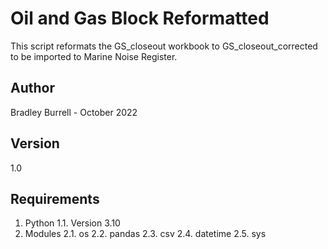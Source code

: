 # Oil and Gas Block Reformatted
This script reformats the GS_closeout workbook to GS_closeout_corrected to be imported to Marine Noise Register.

## Author
Bradley Burrell - October 2022

## Version
1.0

## Requirements
1. Python
  1.1. Version 3.10
2. Modules
  2.1. os
  2.2. pandas
  2.3. csv
  2.4. datetime
  2.5. sys
